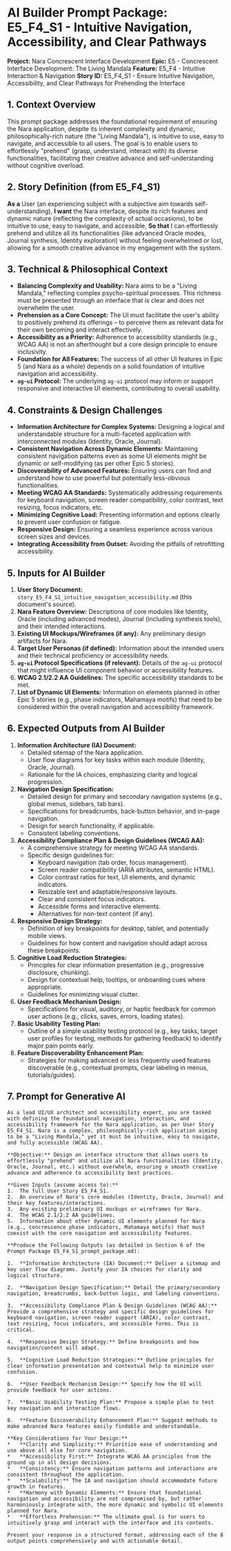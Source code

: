 # AI Builder Prompt Package: E5_F4_S1 - Intuitive Navigation, Accessibility, and Clear Pathways

**Project:** Nara Concrescent Interface Development
**Epic:** E5 - Concrescent Interface Development: The Living Mandala
**Feature:** E5_F4 - Intuitive Interaction & Navigation
**Story ID:** E5_F4_S1 - Ensure Intuitive Navigation, Accessibility, and Clear Pathways for Prehending the Interface

## 1. Context Overview

This prompt package addresses the foundational requirement of ensuring the Nara application, despite its inherent complexity and dynamic, philosophically-rich nature (the "Living Mandala"), is intuitive to use, easy to navigate, and accessible to all users. The goal is to enable users to effortlessly "prehend" (grasp, understand, interact with) its diverse functionalities, facilitating their creative advance and self-understanding without cognitive overload.

## 2. Story Definition (from E5_F4_S1)

**As a** User (an experiencing subject with a subjective aim towards self-understanding),
**I want** the Nara interface, despite its rich features and dynamic nature (reflecting the complexity of actual occasions), to be intuitive to use, easy to navigate, and accessible,
**So that** I can effortlessly prehend and utilize all its functionalities (like advanced Oracle modes, Journal synthesis, Identity exploration) without feeling overwhelmed or lost, allowing for a smooth creative advance in my engagement with the system.

## 3. Technical & Philosophical Context

*   **Balancing Complexity and Usability:** Nara aims to be a "Living Mandala," reflecting complex psycho-spiritual processes. This richness must be presented through an interface that is clear and does not overwhelm the user.
*   **Prehension as a Core Concept:** The UI must facilitate the user's ability to positively prehend its offerings – to perceive them as relevant data for their own becoming and interact effectively.
*   **Accessibility as a Priority:** Adherence to accessibility standards (e.g., WCAG AA) is not an afterthought but a core design principle to ensure inclusivity.
*   **Foundation for All Features:** The success of all other UI features in Epic 5 (and Nara as a whole) depends on a solid foundation of intuitive navigation and accessibility.
*   **`ag-ui` Protocol:** The underlying `ag-ui` protocol may inform or support responsive and interactive UI elements, contributing to overall usability.

## 4. Constraints & Design Challenges

*   **Information Architecture for Complex Systems:** Designing a logical and understandable structure for a multi-faceted application with interconnected modules (Identity, Oracle, Journal).
*   **Consistent Navigation Across Dynamic Elements:** Maintaining consistent navigation patterns even as some UI elements might be dynamic or self-modifying (as per other Epic 5 stories).
*   **Discoverability of Advanced Features:** Ensuring users can find and understand how to use powerful but potentially less-obvious functionalities.
*   **Meeting WCAG AA Standards:** Systematically addressing requirements for keyboard navigation, screen reader compatibility, color contrast, text resizing, focus indicators, etc.
*   **Minimizing Cognitive Load:** Presenting information and options clearly to prevent user confusion or fatigue.
*   **Responsive Design:** Ensuring a seamless experience across various screen sizes and devices.
*   **Integrating Accessibility from Outset:** Avoiding the pitfalls of retrofitting accessibility.

## 5. Inputs for AI Builder

1.  **User Story Document:** `story_E5_F4_S1_intuitive_navigation_accessibility.md` (this document's source).
2.  **Nara Feature Overview:** Descriptions of core modules like Identity, Oracle (including advanced modes), Journal (including synthesis tools), and their intended interactions.
3.  **Existing UI Mockups/Wireframes (if any):** Any preliminary design artifacts for Nara.
4.  **Target User Personas (if defined):** Information about the intended users and their technical proficiency or accessibility needs.
5.  **`ag-ui` Protocol Specifications (if relevant):** Details of the `ag-ui` protocol that might influence UI component behavior or accessibility features.
6.  **WCAG 2.1/2.2 AA Guidelines:** The specific accessibility standards to be met.
7.  **List of Dynamic UI Elements:** Information on elements planned in other Epic 5 stories (e.g., phase indicators, Mahamaya motifs) that need to be considered within the overall navigation and accessibility framework.

## 6. Expected Outputs from AI Builder

1.  **Information Architecture (IA) Document:**
    *   Detailed sitemap of the Nara application.
    *   User flow diagrams for key tasks within each module (Identity, Oracle, Journal).
    *   Rationale for the IA choices, emphasizing clarity and logical progression.
2.  **Navigation Design Specification:**
    *   Detailed design for primary and secondary navigation systems (e.g., global menus, sidebars, tab bars).
    *   Specifications for breadcrumbs, back-button behavior, and in-page navigation.
    *   Design for search functionality, if applicable.
    *   Consistent labeling conventions.
3.  **Accessibility Compliance Plan & Design Guidelines (WCAG AA):**
    *   A comprehensive strategy for meeting WCAG AA standards.
    *   Specific design guidelines for:
        *   Keyboard navigation (tab order, focus management).
        *   Screen reader compatibility (ARIA attributes, semantic HTML).
        *   Color contrast ratios for text, UI elements, and dynamic indicators.
        *   Resizable text and adaptable/responsive layouts.
        *   Clear and consistent focus indicators.
        *   Accessible forms and interactive elements.
        *   Alternatives for non-text content (if any).
4.  **Responsive Design Strategy:**
    *   Definition of key breakpoints for desktop, tablet, and potentially mobile views.
    *   Guidelines for how content and navigation should adapt across these breakpoints.
5.  **Cognitive Load Reduction Strategies:**
    *   Principles for clear information presentation (e.g., progressive disclosure, chunking).
    *   Design for contextual help, tooltips, or onboarding cues where appropriate.
    *   Guidelines for minimizing visual clutter.
6.  **User Feedback Mechanism Design:**
    *   Specifications for visual, auditory, or haptic feedback for common user actions (e.g., clicks, saves, errors, loading states).
7.  **Basic Usability Testing Plan:**
    *   Outline of a simple usability testing protocol (e.g., key tasks, target user profiles for testing, methods for gathering feedback) to identify major pain points early.
8.  **Feature Discoverability Enhancement Plan:**
    *   Strategies for making advanced or less frequently used features discoverable (e.g., contextual prompts, clear labeling in menus, tutorials/guides).

## 7. Prompt for Generative AI

```
As a lead UI/UX architect and accessibility expert, you are tasked with defining the foundational navigation, interaction, and accessibility framework for the Nara application, as per User Story E5_F4_S1. Nara is a complex, philosophically-rich application aiming to be a "Living Mandala," yet it must be intuitive, easy to navigate, and fully accessible (WCAG AA).

**Objective:** Design an interface structure that allows users to effortlessly "prehend" and utilize all Nara functionalities (Identity, Oracle, Journal, etc.) without overwhelm, ensuring a smooth creative advance and adherence to accessibility best practices.

**Given Inputs (assume access to):**
1.  The full User Story E5_F4_S1.
2.  An overview of Nara's core modules (Identity, Oracle, Journal) and their key features/interactions.
3.  Any existing preliminary UI mockups or wireframes for Nara.
4.  The WCAG 2.1/2.2 AA guidelines.
5.  Information about other dynamic UI elements planned for Nara (e.g., concrescence phase indicators, Mahamaya motifs) that must coexist with the core navigation and accessibility features.

**Produce the Following Outputs (as detailed in Section 6 of the Prompt Package E5_F4_S1_prompt_package.md):

1.  **Information Architecture (IA) Document:** Deliver a sitemap and key user flow diagrams. Justify your IA choices for clarity and logical structure.

2.  **Navigation Design Specification:** Detail the primary/secondary navigation, breadcrumbs, back-button logic, and labeling conventions.

3.  **Accessibility Compliance Plan & Design Guidelines (WCAG AA):** Provide a comprehensive strategy and specific design guidelines for keyboard navigation, screen reader support (ARIA), color contrast, text resizing, focus indicators, and accessible forms. This is critical.

4.  **Responsive Design Strategy:** Define breakpoints and how navigation/content will adapt.

5.  **Cognitive Load Reduction Strategies:** Outline principles for clear information presentation and contextual help to minimize user confusion.

6.  **User Feedback Mechanism Design:** Specify how the UI will provide feedback for user actions.

7.  **Basic Usability Testing Plan:** Propose a simple plan to test key navigation and interaction flows.

8.  **Feature Discoverability Enhancement Plan:** Suggest methods to make advanced Nara features easily findable and understandable.

**Key Considerations for Your Design:**
*   **Clarity and Simplicity:** Prioritize ease of understanding and use above all else for core navigation.
*   **Accessibility First:** Integrate WCAG AA principles from the ground up in all design decisions.
*   **Consistency:** Ensure navigation patterns and interactions are consistent throughout the application.
*   **Scalability:** The IA and navigation should accommodate future growth in features.
*   **Harmony with Dynamic Elements:** Ensure that foundational navigation and accessibility are not compromised by, but rather harmoniously integrate with, the more dynamic and symbolic UI elements planned for Nara.
*   **Effortless Prehension:** The ultimate goal is for users to intuitively grasp and interact with the interface and its contents.

Present your response in a structured format, addressing each of the 8 output points comprehensively and with actionable detail.
```
